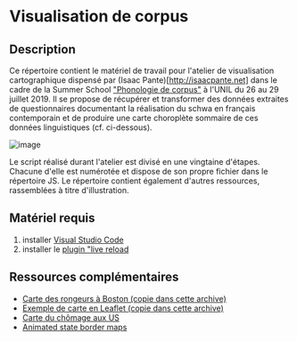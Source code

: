 # Visualisation de corpus

## Description

Ce répertoire contient le matériel de travail pour l'atelier de visualisation cartographique dispensé par (Isaac Pante)[http://isaacpante.net] dans le cadre de la Summer School ["Phonologie de corpus"](https://wp.unil.ch/summerschools/courses2019/phonologie-de-corpus/) à l'UNIL du 26 au 29 juillet 2019. Il se propose de récupérer et transformer des données extraites de questionnaires documentant la réalisation du schwa en français contemporain et de produire une carte choroplète sommaire de ces données linguistiques (cf. ci-dessous). 

![image](https://i.imgur.com/CdOVuGe.png)

Le script réalisé durant l'atelier est divisé en une vingtaine d'étapes. Chacune d'elle est numérotée et dispose de son propre fichier dans le répertoire JS. Le répertoire contient également d'autres ressources, rassemblées à titre d'illustration.

## Matériel requis

1. installer [Visual Studio Code](https://code.visualstudio.com/Download)
2. installer le [plugin "live reload](https://marketplace.visualstudio.com/items?itemName=ritwickdey.LiveServer)

## Ressources complémentaires

- [Carte des rongeurs à Boston (copie dans cette archive)](http://duspviz.mit.edu/d3-workshop/mapping-data-with-d3/)
- [Exemple de carte en Leaflet (copie dans cette archive)](http://bl.ocks.org/ramiroaznar/577043744d523efd6ee981887b274d5a)
- [Carte du chômage aux US](https://observablehq.com/@jdev42092/week-10b-intro-to-d3-js-mapping-data-with-d3)
- [Animated state border maps](https://github.com/maptime-ams/animated-borders-d3js)
